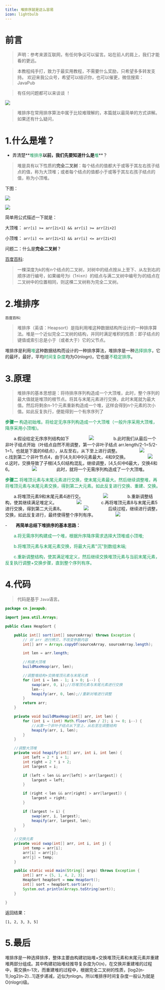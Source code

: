 ```yaml
---
title: 堆排序就是这么容易
icon: lightbulb
---
```





# 前言


> 声明：参考来源互联网，有任何争议可以留言。站在前人的肩上，我们才能看的更远。

> 本教程纯手打，致力于最实用教程，不需要什么奖励，只希望多多转发支持。
> 欢迎来我公众号，希望可以结识你，也可以催更，微信搜索：JavaPub

> 有任何问题都可以来谈谈 ！

![](https://javapub-common-oss.oss-cn-beijing.aliyuncs.com/javapub/2024%2F06%2F15%2F20240615-092555.jpeg)

> 堆排序在常用排序算法中属于比较难理解的，本篇就以最简单的方式讲解。如果还有什么疑问，

# 1.什么是堆？

- 弄清楚**<font color=#159957>堆排序</font>**以前，我们先要知道什么是**<font color=#159957>堆</font>**？

> 堆是具有以下性质的**完全二叉树**：每个结点的值都大于或等于其左右孩子结点的值，称为大顶堆；或者每个结点的值都小于或等于其左右孩子结点的值，称为小顶堆。



下图：

![](https://javapub-common-oss.oss-cn-beijing.aliyuncs.com/javapub/2024%2F06%2F15%2F20240615-092549.png)


![](https://javapub-common-oss.oss-cn-beijing.aliyuncs.com/javapub/2024%2F06%2F15%2F20240615-092552.png)

简单用公式描述一下就是：

大顶堆： `arr[i] >= arr[2i+1] && arr[i] >= arr[2i+2]`

小顶堆： `arr[i] <= arr[2i+1] && arr[i] <= arr[2i+2]`  



问题二：什么是**完全二叉树**？



[百度百科](https://baike.baidu.com/item/%E5%AE%8C%E5%85%A8%E4%BA%8C%E5%8F%89%E6%A0%91/7773232?fr=aladdin):

> 一棵深度为k的有n个结点的二叉树，对树中的结点按从上至下、从左到右的顺序进行编号，如果编号为i（1≤i≤n）的结点与满二叉树中编号为i的结点在二叉树中的位置相同，则这棵二叉树称为完全二叉树。



# 2.堆排序

`百度百科`:

> 堆排序（英语：Heapsort）是指利用堆这种数据结构所设计的一种排序算法。堆是一个近似完全二叉树的结构，并同时满足堆积的性质：即子结点的键值或索引总是小于（或者大于）它的父节点。



堆排序是利用<font color=#159957>堆</font>这种数据结构而设计的一种排序算法，堆排序是一种<font color=#159957>选择排序</font>，它的最坏，最好，平均<font color=#159957>时间复杂度</font>均为O(nlogn)，它也是<font color=#159957>不稳定排序</font>。




# 3.原理

> 堆排序的基本思想是：将待排序序列构造成一个大顶堆，此时，整个序列的最大值就是堆顶的根节点。将其与末尾元素进行交换，此时末尾就为最大值。然后将剩余n-1个元素重新构造成一个堆，这样会得到n个元素的次小值。如此反复执行，便能得到一个有序序列了



<font color=#159957>**步骤一** 构造初始堆。将给定无序序列构造成一个大顶堆（一般升序采用大顶堆，降序采用小顶堆)。</font>

　　a.假设给定无序序列结构如下
　　
　　![](https://javapub-common-oss.oss-cn-beijing.aliyuncs.com/javapub/2024%2F06%2F15%2F20240615-092509.png)
　　
　　b.此时我们从最后一个非叶子结点开始（叶结点自然不用调整，第一个非叶子结点 arr.length/2-1=5/2-1=1，也就是下面的6结点），从左至右，从下至上进行调整。
　　
　　![](https://javapub-common-oss.oss-cn-beijing.aliyuncs.com/javapub/2024%2F06%2F15%2F20240615-092513.png)
　　
　　c.找到第二个非叶节点4，由于[4,9,8]中9元素最大，4和9交换。
　　
　　![](https://javapub-common-oss.oss-cn-beijing.aliyuncs.com/javapub/2024%2F06%2F15%2F20240615-092521.png)
　　
　　d.这时，交换导致了子根[4,5,6]结构混乱，继续调整，[4,5,6]中6最大，交换4和6。
　　
　　![](https://javapub-common-oss.oss-cn-beijing.aliyuncs.com/javapub/2024%2F06%2F15%2F20240615-092523.png)
　　
　　此时，就将一个无需序列构造成了一个大顶堆。
　　

<font color=#159957>**步骤二** 将堆顶元素与末尾元素进行交换，使末尾元素最大。然后继续调整堆，再将堆顶元素与末尾元素交换，得到第二大元素。如此反复进行交换、重建、交换。</font>

　　a.将堆顶元素9和末尾元素4进行交。
　　
　　![](https://javapub-common-oss.oss-cn-beijing.aliyuncs.com/javapub/2024%2F06%2F15%2F20240615-092526.png)
　　
　　b.重新调整结构，使其继续满足堆定义。
　　
　　![](https://javapub-common-oss.oss-cn-beijing.aliyuncs.com/javapub/2024%2F06%2F15%2F20240615-092529.png)
　　
　　c.再将堆顶元素8与末尾元素5进行交换，得到第二大元素8。
　　
　　![](https://javapub-common-oss.oss-cn-beijing.aliyuncs.com/javapub/2024%2F06%2F15%2F20240615-092532.png)
　　
　　后续过程，继续进行调整，交换，如此反复进行，最终使得整个序列有序。
　　
　　![](https://javapub-common-oss.oss-cn-beijing.aliyuncs.com/javapub/2024%2F06%2F15%2F20240615-092534.png)
　　
　　
　　
　　

-　　**再简单总结下堆排序的基本思路：**


　　<font color=#159957>a.将无需序列构建成一个堆，根据升序降序需求选择大顶堆或小顶堆;</font>

　　<font color=#159957>b.将堆顶元素与末尾元素交换，将最大元素"沉"到数组末端;</font>

　　<font color=#159957>c.重新调整结构，使其满足堆定义，然后继续交换堆顶元素与当前末尾元素，反复执行调整+交换步骤，直到整个序列有序。</font>




# 4.代码

> 代码是基于 `Java`语言。

```java
package cn.javapub;

import java.util.Arrays;

public class HeapSort {

    public int[] sort(int[] sourceArray) throws Exception {
        // 对 arr 进行拷贝，不改变参数内容
        int[] arr = Arrays.copyOf(sourceArray, sourceArray.length);

        int len = arr.length;

        //构建大顶堆
        buildMaxHeap(arr, len);

        //调整堆结构+交换堆顶元素与末尾元素
        for (int i = len - 1; i > 0; i--) {
            swap(arr, 0, i);//将堆顶元素与末尾元素进行交换
            len--;
            heapify(arr, 0, len);//重新对堆进行调整
        }
        return arr;
    }

    private void buildMaxHeap(int[] arr, int len) {
        for (int i = (int) Math.floor(len / 2); i >= 0; i--) {
            //从第一个非叶子结点从下至上，从右至左调整结构
            heapify(arr, i, len);
        }
    }

    //调整大顶堆
    private void heapify(int[] arr, int i, int len) {
        int left = 2 * i + 1;
        int right = 2 * i + 2;
        int largest = i;

        if (left < len && arr[left] > arr[largest]) {
            largest = left;
        }

        if (right < len && arr[right] > arr[largest]) {
            largest = right;
        }

        if (largest != i) {
            swap(arr, i, largest);
            heapify(arr, largest, len);
        }
    }
    
    //交换元素
    private void swap(int[] arr, int i, int j) {
        int temp = arr[i];
        arr[i] = arr[j];
        arr[j] = temp;
    }

    public static void main(String[] args) throws Exception {
        int[] arr = {5, 1, 4, 2, 3};
        HeapSort heapSort = new HeapSort();
        int[] sort = heapSort.sort(arr);
        System.out.println(Arrays.toString(sort));
    }

}
```



返回结果：
```
[1, 2, 3, 3, 5]
```

# 5.最后

​		堆排序是一种选择排序，整体主要由构建初始堆+交换堆顶元素和末尾元素并重建堆两部分组成。其中构建初始堆经推导复杂度为O(n)，在交换并重建堆的过程中，需交换n-1次，而重建堆的过程中，根据完全二叉树的性质，[log2(n-1),log2(n-2)...1]逐步递减，近似为nlogn。所以堆排序时间复杂度一般认为就是O(nlogn)级。

